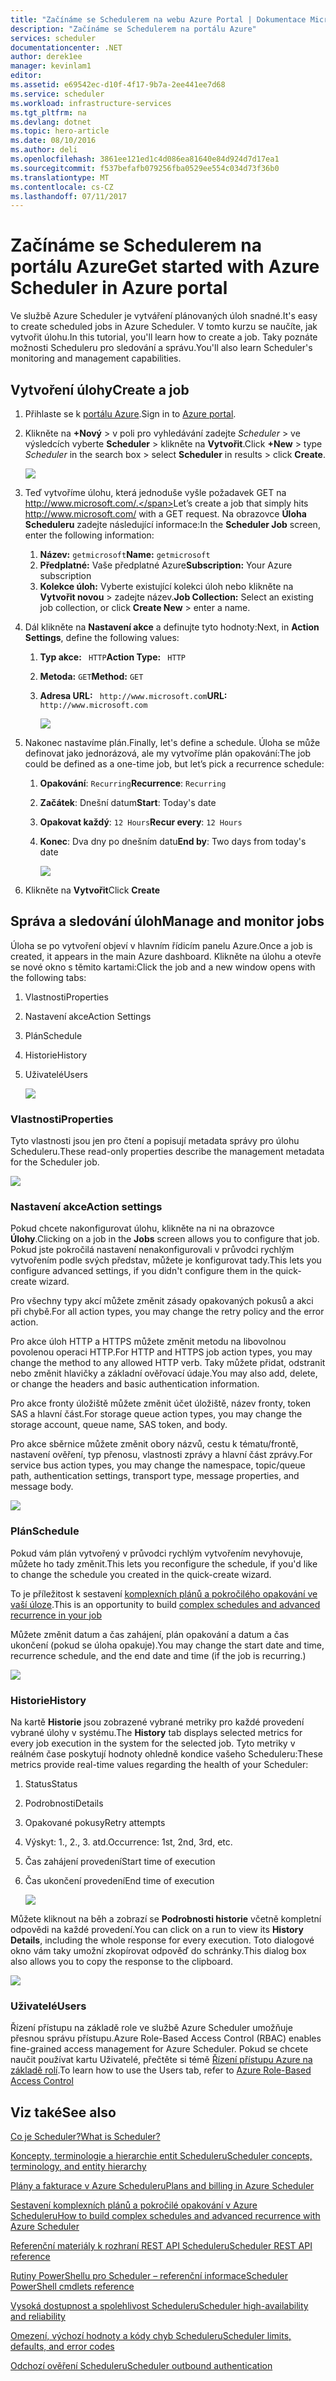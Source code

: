 ```yaml
---
title: "Začínáme se Schedulerem na webu Azure Portal | Dokumentace Microsoftu"
description: "Začínáme se Schedulerem na portálu Azure"
services: scheduler
documentationcenter: .NET
author: derek1ee
manager: kevinlam1
editor: 
ms.assetid: e69542ec-d10f-4f17-9b7a-2ee441ee7d68
ms.service: scheduler
ms.workload: infrastructure-services
ms.tgt_pltfrm: na
ms.devlang: dotnet
ms.topic: hero-article
ms.date: 08/10/2016
ms.author: deli
ms.openlocfilehash: 3861ee121ed1c4d086ea81640e84d924d7d17ea1
ms.sourcegitcommit: f537befafb079256fba0529ee554c034d73f36b0
ms.translationtype: MT
ms.contentlocale: cs-CZ
ms.lasthandoff: 07/11/2017
---
```

# <a name="get-started-with-azure-scheduler-in-azure-portal"></a><span data-ttu-id="f3851-103">Začínáme se Schedulerem na portálu Azure</span><span class="sxs-lookup"><span data-stu-id="f3851-103">Get started with Azure Scheduler in Azure portal</span></span>
<span data-ttu-id="f3851-104">Ve službě Azure Scheduler je vytváření plánovaných úloh snadné.</span><span class="sxs-lookup"><span data-stu-id="f3851-104">It's easy to create scheduled jobs in Azure Scheduler.</span></span> <span data-ttu-id="f3851-105">V tomto kurzu se naučíte, jak vytvořit úlohu.</span><span class="sxs-lookup"><span data-stu-id="f3851-105">In this tutorial, you'll learn how to create a job.</span></span> <span data-ttu-id="f3851-106">Taky poznáte možnosti Scheduleru pro sledování a správu.</span><span class="sxs-lookup"><span data-stu-id="f3851-106">You'll also learn Scheduler's monitoring and management capabilities.</span></span>

## <a name="create-a-job"></a><span data-ttu-id="f3851-107">Vytvoření úlohy</span><span class="sxs-lookup"><span data-stu-id="f3851-107">Create a job</span></span>
1. <span data-ttu-id="f3851-108">Přihlaste se k [portálu Azure](https://portal.azure.com/).</span><span class="sxs-lookup"><span data-stu-id="f3851-108">Sign in to [Azure portal](https://portal.azure.com/).</span></span>  
2. <span data-ttu-id="f3851-109">Klikněte na **+Nový** > v poli pro vyhledávání zadejte *Scheduler* > ve výsledcích vyberte **Scheduler** > klikněte na **Vytvořit**.</span><span class="sxs-lookup"><span data-stu-id="f3851-109">Click **+New** > type *Scheduler* in the search box >  select **Scheduler** in results > click **Create**.</span></span>
   
    ![][marketplace-create]
3. <span data-ttu-id="f3851-110">Teď vytvoříme úlohu, která jednoduše vyšle požadavek GET na http://www.microsoft.com/.</span><span class="sxs-lookup"><span data-stu-id="f3851-110">Let’s create a job that simply hits http://www.microsoft.com/ with a GET request.</span></span> <span data-ttu-id="f3851-111">Na obrazovce **Úloha Scheduleru** zadejte následující informace:</span><span class="sxs-lookup"><span data-stu-id="f3851-111">In the **Scheduler Job** screen, enter the following information:</span></span>
   
   1. <span data-ttu-id="f3851-112">**Název:** `getmicrosoft`</span><span class="sxs-lookup"><span data-stu-id="f3851-112">**Name:** `getmicrosoft`</span></span>  
   2. <span data-ttu-id="f3851-113">**Předplatné:** Vaše předplatné Azure</span><span class="sxs-lookup"><span data-stu-id="f3851-113">**Subscription:** Your Azure subscription</span></span>   
   3. <span data-ttu-id="f3851-114">**Kolekce úloh:** Vyberte existující kolekci úloh nebo klikněte na **Vytvořit novou** > zadejte název.</span><span class="sxs-lookup"><span data-stu-id="f3851-114">**Job Collection:** Select an existing job collection, or click **Create New** > enter a name.</span></span>
4. <span data-ttu-id="f3851-115">Dál klikněte na **Nastavení akce** a definujte tyto hodnoty:</span><span class="sxs-lookup"><span data-stu-id="f3851-115">Next, in **Action Settings**, define the following values:</span></span>
   
   1. <span data-ttu-id="f3851-116">**Typ akce:** ` HTTP`</span><span class="sxs-lookup"><span data-stu-id="f3851-116">**Action Type:** ` HTTP`</span></span>  
   2. <span data-ttu-id="f3851-117">**Metoda:** `GET`</span><span class="sxs-lookup"><span data-stu-id="f3851-117">**Method:** `GET`</span></span>  
   3. <span data-ttu-id="f3851-118">**Adresa URL:** ` http://www.microsoft.com`</span><span class="sxs-lookup"><span data-stu-id="f3851-118">**URL:** ` http://www.microsoft.com`</span></span>  
      
      ![][action-settings]
5. <span data-ttu-id="f3851-119">Nakonec nastavíme plán.</span><span class="sxs-lookup"><span data-stu-id="f3851-119">Finally, let's define a schedule.</span></span> <span data-ttu-id="f3851-120">Úloha se může definovat jako jednorázová, ale my vytvoříme plán opakování:</span><span class="sxs-lookup"><span data-stu-id="f3851-120">The job could be defined as a one-time job, but let’s pick a recurrence schedule:</span></span>
   
   1. <span data-ttu-id="f3851-121">**Opakování**: `Recurring`</span><span class="sxs-lookup"><span data-stu-id="f3851-121">**Recurrence**: `Recurring`</span></span>
   2. <span data-ttu-id="f3851-122">**Začátek**: Dnešní datum</span><span class="sxs-lookup"><span data-stu-id="f3851-122">**Start**: Today's date</span></span>
   3. <span data-ttu-id="f3851-123">**Opakovat každý**: `12 Hours`</span><span class="sxs-lookup"><span data-stu-id="f3851-123">**Recur every**: `12 Hours`</span></span>
   4. <span data-ttu-id="f3851-124">**Konec**: Dva dny po dnešním datu</span><span class="sxs-lookup"><span data-stu-id="f3851-124">**End by**: Two days from today's date</span></span>  
      
      ![][recurrence-schedule]
6. <span data-ttu-id="f3851-125">Klikněte na **Vytvořit**</span><span class="sxs-lookup"><span data-stu-id="f3851-125">Click **Create**</span></span>

## <a name="manage-and-monitor-jobs"></a><span data-ttu-id="f3851-126">Správa a sledování úloh</span><span class="sxs-lookup"><span data-stu-id="f3851-126">Manage and monitor jobs</span></span>
<span data-ttu-id="f3851-127">Úloha se po vytvoření objeví v hlavním řídicím panelu Azure.</span><span class="sxs-lookup"><span data-stu-id="f3851-127">Once a job is created, it appears in the main Azure dashboard.</span></span> <span data-ttu-id="f3851-128">Klikněte na úlohu a otevře se nové okno s těmito kartami:</span><span class="sxs-lookup"><span data-stu-id="f3851-128">Click the job and a new window opens with the following tabs:</span></span>

1. <span data-ttu-id="f3851-129">Vlastnosti</span><span class="sxs-lookup"><span data-stu-id="f3851-129">Properties</span></span>  
2. <span data-ttu-id="f3851-130">Nastavení akce</span><span class="sxs-lookup"><span data-stu-id="f3851-130">Action Settings</span></span>  
3. <span data-ttu-id="f3851-131">Plán</span><span class="sxs-lookup"><span data-stu-id="f3851-131">Schedule</span></span>  
4. <span data-ttu-id="f3851-132">Historie</span><span class="sxs-lookup"><span data-stu-id="f3851-132">History</span></span>
5. <span data-ttu-id="f3851-133">Uživatelé</span><span class="sxs-lookup"><span data-stu-id="f3851-133">Users</span></span>
   
   ![][job-overview]

### <a name="properties"></a><span data-ttu-id="f3851-134">Vlastnosti</span><span class="sxs-lookup"><span data-stu-id="f3851-134">Properties</span></span>
<span data-ttu-id="f3851-135">Tyto vlastnosti jsou jen pro čtení a popisují metadata správy pro úlohu Scheduleru.</span><span class="sxs-lookup"><span data-stu-id="f3851-135">These read-only properties describe the management metadata for the Scheduler job.</span></span>

   ![][job-properties]

### <a name="action-settings"></a><span data-ttu-id="f3851-136">Nastavení akce</span><span class="sxs-lookup"><span data-stu-id="f3851-136">Action settings</span></span>
<span data-ttu-id="f3851-137">Pokud chcete nakonfigurovat úlohu, klikněte na ni na obrazovce **Úlohy**.</span><span class="sxs-lookup"><span data-stu-id="f3851-137">Clicking on a job in the **Jobs** screen allows you to configure that job.</span></span> <span data-ttu-id="f3851-138">Pokud jste pokročilá nastavení nenakonfigurovali v průvodci rychlým vytvořením podle svých představ, můžete je konfigurovat tady.</span><span class="sxs-lookup"><span data-stu-id="f3851-138">This lets you configure advanced settings, if you didn't configure them in the quick-create wizard.</span></span>

<span data-ttu-id="f3851-139">Pro všechny typy akcí můžete změnit zásady opakovaných pokusů a akci při chybě.</span><span class="sxs-lookup"><span data-stu-id="f3851-139">For all action types, you may change the retry policy and the error action.</span></span>

<span data-ttu-id="f3851-140">Pro akce úloh HTTP a HTTPS můžete změnit metodu na libovolnou povolenou operaci HTTP.</span><span class="sxs-lookup"><span data-stu-id="f3851-140">For HTTP and HTTPS job action types, you may change the method to any allowed HTTP verb.</span></span> <span data-ttu-id="f3851-141">Taky můžete přidat, odstranit nebo změnit hlavičky a základní ověřovací údaje.</span><span class="sxs-lookup"><span data-stu-id="f3851-141">You may also add, delete, or change the headers and basic authentication information.</span></span>

<span data-ttu-id="f3851-142">Pro akce fronty úložiště můžete změnit účet úložiště, název fronty, token SAS a hlavní část.</span><span class="sxs-lookup"><span data-stu-id="f3851-142">For storage queue action types, you may change the storage account, queue name, SAS token, and body.</span></span>

<span data-ttu-id="f3851-143">Pro akce sběrnice můžete změnit obory názvů, cestu k tématu/frontě, nastavení ověření, typ přenosu, vlastnosti zprávy a hlavní část zprávy.</span><span class="sxs-lookup"><span data-stu-id="f3851-143">For service bus action types, you may change the namespace, topic/queue path, authentication settings, transport type, message properties, and message body.</span></span>

   ![][job-action-settings]

### <a name="schedule"></a><span data-ttu-id="f3851-144">Plán</span><span class="sxs-lookup"><span data-stu-id="f3851-144">Schedule</span></span>
<span data-ttu-id="f3851-145">Pokud vám plán vytvořený v průvodci rychlým vytvořením nevyhovuje, můžete ho tady změnit.</span><span class="sxs-lookup"><span data-stu-id="f3851-145">This lets you reconfigure the schedule, if you'd like to change the schedule you created in the quick-create wizard.</span></span>

<span data-ttu-id="f3851-146">To je příležitost k sestavení [komplexních plánů a pokročilého opakování ve vaší úloze](scheduler-advanced-complexity.md).</span><span class="sxs-lookup"><span data-stu-id="f3851-146">This is an opportunity to build [complex schedules and advanced recurrence in your job](scheduler-advanced-complexity.md)</span></span>

<span data-ttu-id="f3851-147">Můžete změnit datum a čas zahájení, plán opakování a datum a čas ukončení (pokud se úloha opakuje).</span><span class="sxs-lookup"><span data-stu-id="f3851-147">You may change the start date and time, recurrence schedule, and the end date and time (if the job is recurring.)</span></span>

   ![][job-schedule]

### <a name="history"></a><span data-ttu-id="f3851-148">Historie</span><span class="sxs-lookup"><span data-stu-id="f3851-148">History</span></span>
<span data-ttu-id="f3851-149">Na kartě **Historie** jsou zobrazené vybrané metriky pro každé provedení vybrané úlohy v systému.</span><span class="sxs-lookup"><span data-stu-id="f3851-149">The **History** tab displays selected metrics for every job execution in the system for the selected job.</span></span> <span data-ttu-id="f3851-150">Tyto metriky v reálném čase poskytují hodnoty ohledně kondice vašeho Scheduleru:</span><span class="sxs-lookup"><span data-stu-id="f3851-150">These metrics provide real-time values regarding the health of your Scheduler:</span></span>

1. <span data-ttu-id="f3851-151">Status</span><span class="sxs-lookup"><span data-stu-id="f3851-151">Status</span></span>  
2. <span data-ttu-id="f3851-152">Podrobnosti</span><span class="sxs-lookup"><span data-stu-id="f3851-152">Details</span></span>  
3. <span data-ttu-id="f3851-153">Opakované pokusy</span><span class="sxs-lookup"><span data-stu-id="f3851-153">Retry attempts</span></span>
4. <span data-ttu-id="f3851-154">Výskyt: 1., 2., 3. atd.</span><span class="sxs-lookup"><span data-stu-id="f3851-154">Occurrence: 1st, 2nd, 3rd, etc.</span></span>
5. <span data-ttu-id="f3851-155">Čas zahájení provedení</span><span class="sxs-lookup"><span data-stu-id="f3851-155">Start time of execution</span></span>  
6. <span data-ttu-id="f3851-156">Čas ukončení provedení</span><span class="sxs-lookup"><span data-stu-id="f3851-156">End time of execution</span></span>
   
   ![][job-history]

<span data-ttu-id="f3851-157">Můžete kliknout na běh a zobrazí se **Podrobnosti historie** včetně kompletní odpovědi na každé provedení.</span><span class="sxs-lookup"><span data-stu-id="f3851-157">You can click on a run to view its **History Details**, including the whole response for every execution.</span></span> <span data-ttu-id="f3851-158">Toto dialogové okno vám taky umožní zkopírovat odpověď do schránky.</span><span class="sxs-lookup"><span data-stu-id="f3851-158">This dialog box also allows you to copy the response to the clipboard.</span></span>

   ![][job-history-details]

### <a name="users"></a><span data-ttu-id="f3851-159">Uživatelé</span><span class="sxs-lookup"><span data-stu-id="f3851-159">Users</span></span>
<span data-ttu-id="f3851-160">Řízení přístupu na základě role ve službě Azure Scheduler umožňuje přesnou správu přístupu.</span><span class="sxs-lookup"><span data-stu-id="f3851-160">Azure Role-Based Access Control (RBAC) enables fine-grained access management for Azure Scheduler.</span></span> <span data-ttu-id="f3851-161">Pokud se chcete naučit používat kartu Uživatelé, přečtěte si témě [Řízení přístupu Azure na základě rolí](../active-directory/role-based-access-control-configure.md).</span><span class="sxs-lookup"><span data-stu-id="f3851-161">To learn how to use the Users tab, refer to [Azure Role-Based Access Control](../active-directory/role-based-access-control-configure.md)</span></span>

## <a name="see-also"></a><span data-ttu-id="f3851-162">Viz také</span><span class="sxs-lookup"><span data-stu-id="f3851-162">See also</span></span>
 [<span data-ttu-id="f3851-163">Co je Scheduler?</span><span class="sxs-lookup"><span data-stu-id="f3851-163">What is Scheduler?</span></span>](scheduler-intro.md)

 [<span data-ttu-id="f3851-164">Koncepty, terminologie a hierarchie entit Scheduleru</span><span class="sxs-lookup"><span data-stu-id="f3851-164">Scheduler concepts, terminology, and entity hierarchy</span></span>](scheduler-concepts-terms.md)

 [<span data-ttu-id="f3851-165">Plány a fakturace v Azure Scheduleru</span><span class="sxs-lookup"><span data-stu-id="f3851-165">Plans and billing in Azure Scheduler</span></span>](scheduler-plans-billing.md)

 [<span data-ttu-id="f3851-166">Sestavení komplexních plánů a pokročilé opakování v Azure Scheduleru</span><span class="sxs-lookup"><span data-stu-id="f3851-166">How to build complex schedules and advanced recurrence with Azure Scheduler</span></span>](scheduler-advanced-complexity.md)

 [<span data-ttu-id="f3851-167">Referenční materiály k rozhraní REST API Scheduleru</span><span class="sxs-lookup"><span data-stu-id="f3851-167">Scheduler REST API reference</span></span>](https://msdn.microsoft.com/library/mt629143)

 [<span data-ttu-id="f3851-168">Rutiny PowerShellu pro Scheduler – referenční informace</span><span class="sxs-lookup"><span data-stu-id="f3851-168">Scheduler PowerShell cmdlets reference</span></span>](scheduler-powershell-reference.md)

 [<span data-ttu-id="f3851-169">Vysoká dostupnost a spolehlivost Scheduleru</span><span class="sxs-lookup"><span data-stu-id="f3851-169">Scheduler high-availability and reliability</span></span>](scheduler-high-availability-reliability.md)

 [<span data-ttu-id="f3851-170">Omezení, výchozí hodnoty a kódy chyb Scheduleru</span><span class="sxs-lookup"><span data-stu-id="f3851-170">Scheduler limits, defaults, and error codes</span></span>](scheduler-limits-defaults-errors.md)

 [<span data-ttu-id="f3851-171">Odchozí ověření Scheduleru</span><span class="sxs-lookup"><span data-stu-id="f3851-171">Scheduler outbound authentication</span></span>](scheduler-outbound-authentication.md)

[marketplace-create]: ./media/scheduler-get-started-portal/scheduler-v2-portal-marketplace-create.png
[action-settings]: ./media/scheduler-get-started-portal/scheduler-v2-portal-action-settings.png
[recurrence-schedule]: ./media/scheduler-get-started-portal/scheduler-v2-portal-recurrence-schedule.png
[job-properties]: ./media/scheduler-get-started-portal/scheduler-v2-portal-job-properties.png
[job-overview]: ./media/scheduler-get-started-portal/scheduler-v2-portal-job-overview-1.png
[job-action-settings]: ./media/scheduler-get-started-portal/scheduler-v2-portal-job-action-settings.png
[job-schedule]: ./media/scheduler-get-started-portal/scheduler-v2-portal-job-schedule.png
[job-history]: ./media/scheduler-get-started-portal/scheduler-v2-portal-job-history.png
[job-history-details]: ./media/scheduler-get-started-portal/scheduler-v2-portal-job-history-details.png


[1]: ./media/scheduler-get-started-portal/scheduler-get-started-portal001.png
[2]: ./media/scheduler-get-started-portal/scheduler-get-started-portal002.png
[3]: ./media/scheduler-get-started-portal/scheduler-get-started-portal003.png
[4]: ./media/scheduler-get-started-portal/scheduler-get-started-portal004.png
[5]: ./media/scheduler-get-started-portal/scheduler-get-started-portal005.png
[6]: ./media/scheduler-get-started-portal/scheduler-get-started-portal006.png
[7]: ./media/scheduler-get-started-portal/scheduler-get-started-portal007.png
[8]: ./media/scheduler-get-started-portal/scheduler-get-started-portal008.png
[9]: ./media/scheduler-get-started-portal/scheduler-get-started-portal009.png
[10]: ./media/scheduler-get-started-portal/scheduler-get-started-portal010.png
[11]: ./media/scheduler-get-started-portal/scheduler-get-started-portal011.png
[12]: ./media/scheduler-get-started-portal/scheduler-get-started-portal012.png
[13]: ./media/scheduler-get-started-portal/scheduler-get-started-portal013.png
[14]: ./media/scheduler-get-started-portal/scheduler-get-started-portal014.png
[15]: ./media/scheduler-get-started-portal/scheduler-get-started-portal015.png
